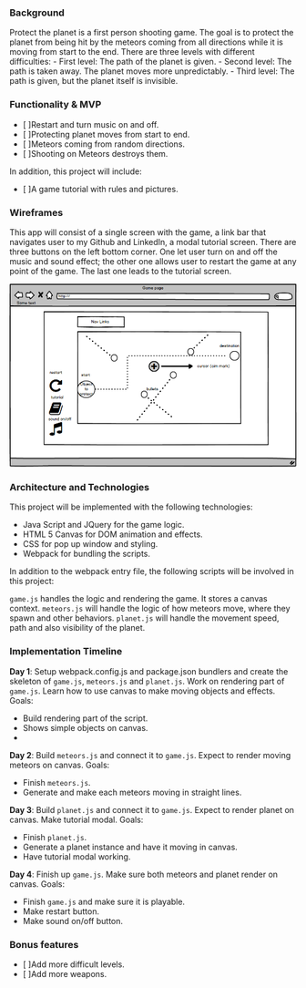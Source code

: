 ### Background
  Protect the planet is a first person shooting game. The goal is to
  protect the planet from being hit by the meteors coming from
  all directions while it is moving from start to the end. There are
  three levels with different difficulties:
    - First level: The path of the planet is given.
    - Second level: The path is taken away. The planet moves more unpredictably.
    - Third level: The path is given, but the planet itself is invisible.

### Functionality & MVP  

- [ ]Restart and turn music on and off.
- [ ]Protecting planet moves from start to end.
- [ ]Meteors coming from random directions.
- [ ]Shooting on Meteors destroys them.

In addition, this project will include:

- [ ]A game tutorial with rules and pictures.


### Wireframes

This app will consist of a single screen with the game, a link bar that
navigates user to my Github and LinkedIn, a modal tutorial screen.
There are three buttons on the left bottom corner. One let user turn on
and off the music and sound effect; the other one allows user to restart
the game at any point of the game. The last one leads to the tutorial
screen.


![wireframes](wireframes/game.png)

### Architecture and Technologies

This project will be implemented with the following technologies:

- Java Script and JQuery for the game logic.
- HTML 5 Canvas for DOM animation and effects.
- CSS for pop up window and styling.
- Webpack for bundling the scripts.

In addition to the webpack entry file, the following scripts will be involved
in this project:

`game.js` handles the logic and rendering the game. It stores a canvas context.
`meteors.js` will handle the logic of how meteors move, where they spawn and other behaviors.
`planet.js` will handle the movement speed, path and also visibility of the planet.


### Implementation Timeline

**Day 1**: Setup webpack.config.js and package.json bundlers and create the skeleton of
`game.js`, `meteors.js` and `planet.js`. Work on rendering part of `game.js`.
Learn how to use canvas to make moving objects and effects.
Goals:
  - Build rendering part of the script.
  - Shows simple objects on canvas.
  -

**Day 2**: Build `meteors.js` and connect it to `game.js`. Expect to render moving meteors
on canvas.
Goals:
  - Finish `meteors.js`.
  - Generate and make each meteors moving in straight lines.

**Day 3**: Build `planet.js` and connect it to `game.js`. Expect to render planet on canvas.
Make tutorial modal.
Goals:
  - Finish `planet.js`.
  - Generate a planet instance and have it moving in canvas.
  - Have tutorial modal working.

**Day 4**: Finish up `game.js`. Make sure both meteors and planet render on canvas.
Goals:
  - Finish `game.js` and make sure it is playable.
  - Make restart button.
  - Make sound on/off button.


### Bonus features

- [ ]Add more difficult levels.
- [ ]Add more weapons.

